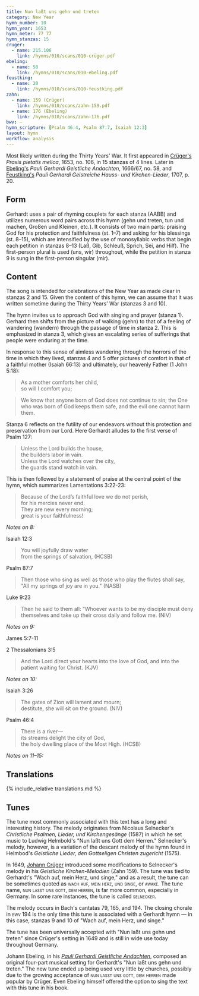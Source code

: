 ```yaml
---
title: Nun laßt uns gehn und treten
category: New Year
hymn_number: 10
hymn_year: 1653
hymn_meter: 77 77
hymn_stanzas: 15
cruger:
  - name: 215.106
    link: /hymns/010/scans/010-crüger.pdf
ebeling:
  - name: 58
    link: /hymns/010/scans/010-ebeling.pdf
feustking:
  - name: 20
    link: /hymns/010/scans/010-feustking.pdf
zahn:
  - name: 159 (Crüger)
    link: /hymns/010/scans/zahn-159.pdf
  - name: 176 (Ebeling)
    link: /hymns/010/scans/zahn-176.pdf
bwv: —
hymn_scripture: [Psalm 46:4, Psalm 87:7, Isaiah 12:3]
layout: hymn
workflow: analysis
---
```

Most likely written during the Thirty Years' War. It first appeared in [Crüger's](/authors/crüger) *Praxis pietatis melica*, 1653, no. 106, in 15 stanzas of 4 lines. Later in [Ebeling's](/authors/ebeling) *Pauli Gerhardi Geistliche Andachten*, 1666/67, no. 58, and [Feustking's](/authors/feustking) *Pauli Gerhardi Geistreiche Hauss- und Kirchen-Lieder*, 1707, p. 20.

## Form 

Gerhardt uses a pair of rhyming couplets for each stanza (AABB) and utilizes numerous word pairs across this hymn (gehn und treten, tun und machen, Großen und Kleinen, etc.). It consists of two main parts: praising God for his protection and faithfulness (st. 1–7) and asking for his blessings (st. 8–15), which are intensified by the use of monosyllabic verbs that begin each petition in stanzas 8–13 (Laß, Gib, Schleuß, Sprich, Sei, and Hilf). The first-person plural is used (uns, wir) throughout, while the petition in stanza 9 is sung in the first-person singular (mir).

## Content

The song is intended for celebrations of the New Year as made clear in stanzas 2 and 15. Given the content of this hymn, we can assume that it was written sometime during the Thirty Years' War (stanzas 3 and 10).

The hymn invites us to approach God with singing and prayer (stanza 1). Gerhard then shifts from the picture of walking (gehn) to that of a feeling of wandering (wandern) through the passage of time in stanza 2. This is emphasized in stanza 3, which gives an escalating series of sufferings that people were enduring at the time.

In response to this sense of aimless wandering through the horrors of the time in which they lived, stanzas 4 and 5 offer pictures of comfort in that of a faithful mother (Isaiah 66:13) and ultimately, our heavenly Father (1 John 5:18):

> As a mother comforts her child,  
> so will I comfort you;

> We know that anyone born of God does not continue to sin; the One who was born of God keeps them safe, and the evil one cannot harm them.

Stanza 6 reflects on the futility of our endeavors without this protection and preservation from our Lord. Here Gerhardt alludes to the first verse of Psalm 127: 

> Unless the Lord builds the house,  
> the builders labor in vain.  
> Unless the Lord watches over the city,  
> the guards stand watch in vain.

This is then followed by a statement of praise at the central point of the hymn, which summarizes Lamentations 3:22-23:

> Because of the Lord’s faithful love we do not perish,  
> for his mercies never end.  
> They are new every morning;  
> great is your faithfulness!

*Notes on 8:* 

Isaiah 12:3

> You will joyfully draw water  
> from the springs of salvation, (HCSB)

Psalm 87:7

> Then those who sing as well as those who play the flutes shall say, "All my springs of joy are in you." (NASB)

Luke 9:23

> Then he said to them all: “Whoever wants to be my disciple must deny themselves and take up their cross daily and follow me. (NIV)

*Notes on 9:* 

James 5:7-11

2 Thessalonians 3:5

> And the Lord direct your hearts into the love of God, and into the patient waiting for Christ. (KJV)

*Notes on 10:*

Isaiah 3:26

> The gates of Zion will lament and mourn;  
> destitute, she will sit on the ground. (NIV)

Psalm 46:4

> There is a river—  
> its streams delight the city of God,  
> the holy dwelling place of the Most High. (HCSB)

*Notes on 11–15:*

## Translations

{% include_relative translations.md %}

## Tunes

The tune most commonly associated with this text has a long and interesting history. The melody originates from Nicolaus Selnecker's *Christliche Psalmen, Lieder, und Kirchengesänge* (1587) in which he set music to Ludwig Helmbold's "Nun laßt uns Gott dem Herren." Selnecker's melody, however, is a variation of the descant melody of the hymn found in Helmbod's *Geistliche Lieder, den Gottseligen Christen zugericht* (1575). 

In 1649, [Johann Crüger](/authors/crüger) introduced some modifications to Selnecker's melody in his *Geistliche Kirchen-Melodien* (Zahn 159). The tune was tied to Gerhardt's "Wach auf, mein Herz, und singe," and as a result, the tune can be sometimes quoted as <span style="font-variant:small-caps;">wach auf, mein herz, und singe</span>, or <span style="font-variant:small-caps;">awake</span>. The tune name, <span style="font-variant:small-caps;">nun lasst uns gott, dem herren</span>, is far more common, especially in Germany. In some rare instances, the tune is called <span style="font-variant:small-caps;">selnecker</span>.

The melody occurs in Bach's cantatas 79, 165, and 194. The closing chorale in <span style="font-variant:small-caps;">bwv 194</span> is the only time this tune is associated with a Gerhardt hymn — in this case, stanzas 9 and 10 of "Wach auf, mein Herz, und singe."

The tune has been universally accepted with "Nun laßt uns gehn und treten" since Crüger's setting in 1649 and is still in wide use today throughout Germany.

Johann Ebeling, in his [*Pauli Gerhardi Geistliche Andachten*](/sources/pauli_gerhardi), composed an original four-part musical setting for Gerhardt's "Nun laßt uns gehn und treten." The new tune ended up being used very little by churches, possibly due to the growing acceptance of <span style="font-variant:small-caps;">nun lasst uns gott, dem herren</span> made popular by Crüger. Even Ebeling himself offered the option to sing the text with this tune in his book.
